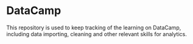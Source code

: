 # DataCamp

This repository is used to keep tracking of the learning on DataCamp, including data importing, cleaning and other relevant skills for analytics.
